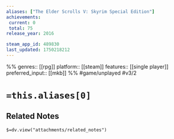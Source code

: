 ```yaml
---
aliases: ["The Elder Scrolls V: Skyrim Special Edition"]
achievements:
 current: 0
 total: 75
release_year: 2016

steam_app_id: 489830
last_updated: 1750218212
---
```

%%
genres:: [[rpg]]
platform:: [[steam]]
features:: [[single player]]
preferred_input:: [[mkb]]
%%
#game/unplayed
#v3/2

# `=this.aliases[0]`
## Related Notes
`$=dv.view("attachments/related_notes")`
